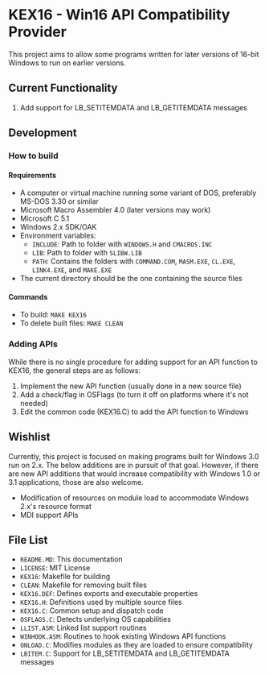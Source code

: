 # KEX16 - Win16 API Compatibility Provider

This project aims to allow some programs written for later versions of 16-bit Windows to run on earlier versions.

## Current Functionality

1. Add support for LB_SETITEMDATA and LB_GETITEMDATA messages

## Development

### How to build

#### Requirements

- A computer or virtual machine running some variant of DOS, preferably MS-DOS 3.30 or similar
- Microsoft Macro Assembler 4.0 (later versions may work)
- Microsoft C 5.1
- Windows 2.x SDK/OAK
- Environment variables:
	- `INCLUDE`: Path to folder with `WINDOWS.H` and `CMACROS.INC`
	- `LIB`: Path to folder with `SLIBW.LIB`
	- `PATH`: Contains the folders with `COMMAND.COM`, `MASM.EXE`, `CL.EXE`, `LINK4.EXE`, and `MAKE.EXE`
- The current directory should be the one containing the source files

#### Commands

- To build: `MAKE KEX16`
- To delete built files: `MAKE CLEAN`

### Adding APIs

While there is no single procedure for adding support for an API function to KEX16, the general steps are as follows:

1. Implement the new API function (usually done in a new source file)
2. Add a check/flag in OSFlags (to turn it off on platforms where it's not needed)
3. Edit the common code (KEX16.C) to add the API function to Windows

## Wishlist

Currently, this project is focused on making programs built for Windows 3.0 run on 2.x. The below additions are in pursuit of that goal. However, if there are new API additions that would increase compatibility with Windows 1.0 or 3.1 applications, those are also welcome.

- Modification of resources on module load to accommodate Windows 2.x's resource format
- MDI support APIs

## File List

- `README.MD`: This documentation
- `LICENSE`: MIT License
- `KEX16`: Makefile for building
- `CLEAN`: Makefile for removing built files
- `KEX16.DEF`: Defines exports and executable properties
- `KEX16.H`: Definitions used by multiple source files
- `KEX16.C`: Common setup and dispatch code
- `OSFLAGS.C`: Detects underlying OS capabilities
- `LLIST.ASM`: Linked list support routines
- `WINHOOK.ASM`: Routines to hook existing Windows API functions
- `ONLOAD.C`: Modifies modules as they are loaded to ensure compatibility
- `LBITEM.C`: Support for LB_SETITEMDATA and LB_GETITEMDATA messages
